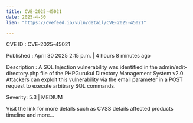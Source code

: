 ```yaml
---
title: CVE-2025-45021
date: 2025-4-30
lien: "https://cvefeed.io/vuln/detail/CVE-2025-45021"

---
```


CVE ID : CVE-2025-45021

Published :  April 30
2025
2:15 p.m. | 4 hours
8 minutes ago

Description : A SQL Injection vulnerability was identified in the admin/edit-directory.php file of the PHPGurukul Directory Management System v2.0. Attackers can exploit this vulnerability via the email parameter in a POST request to execute arbitrary SQL commands.

Severity: 5.3 | MEDIUM

Visit the link for more details
such as CVSS details
affected products
timeline
and more...
